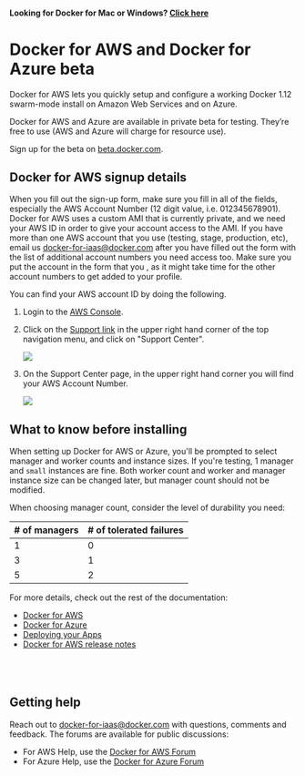 <!--[metadata]>
+++
title = "Docker for AWS and Azure"
description = "Docker for AWS and Azure"
keywords = ["iaas, aws, azure"]
[menu.iaas]
identifier="docs"
name = "Getting Started"
weight="1"
+++
<![end-metadata]-->

#### Looking for Docker for Mac or Windows? <a href="https://docs.docker.com/" target="_blank">Click here</a>

# Docker for AWS and Docker for Azure beta

Docker for AWS lets you quickly setup and configure a working Docker 1.12 swarm-mode install on Amazon Web Services and on Azure.

Docker for AWS and Azure are available in private beta for testing. They’re free to use (AWS and Azure will charge for resource use).

Sign up for the beta on [beta.docker.com](https://beta.docker.com/).

## Docker for AWS signup details

When you fill out the sign-up form, make sure you fill in all of the fields, especially the AWS Account Number (12 digit value, i.e. 012345678901). Docker for AWS uses a custom AMI that is currently private, and we need your AWS ID in order to give your account access to the AMI. If you have more than one AWS account that you use (testing, stage, production, etc), email us  <docker-for-iaas@docker.com> after you have filled out the form with the list of additional account numbers you need access too. Make sure you put the account in the form that you , as it might take time for the other account numbers to get added to your profile.

You can find your AWS account ID by doing the following.

1. Login to the [AWS Console](https://console.aws.amazon.com/console/home).
2. Click on the [Support link](https://console.aws.amazon.com/support/home?region=us-east-1#/) in the upper right hand corner of the top navigation menu, and click on "Support Center".

    <img src="/img/aws/aws_support_center_link.png">

3. On the Support Center page, in the upper right hand corner you will find your AWS Account Number.

    <img src="/img/aws/aws_account_number.png">

## What to know before installing

When setting up Docker for AWS or Azure, you'll be prompted to select manager and worker counts and instance sizes. If you're testing, 1 manager and `small` instances are fine. Both worker count and worker and manager instance size can be changed later, but manager count should not be modified.

When choosing manager count, consider the level of durability you need:

| # of managers  | # of tolerated failures |
| ------------- | ------------- |
| 1  | 0  |
| 3  | 1  |
| 5  | 2  |

For more details, check out the rest of the documentation:

 * [Docker for AWS](aws.md)
 * [Docker for Azure](azure.md)
 * [Deploying your Apps](deploy.md)
 * [Docker for AWS release notes](aws-release-notes.md)

<p style="margin-bottom:50px">&nbsp;</p>

## Getting help

Reach out to <docker-for-iaas@docker.com> with questions, comments and feedback. The forums are available for public discussions:

* For AWS Help, use the [Docker for AWS Forum](https://forums.docker.com/c/docker-for-aws)
* For Azure Help, use the [Docker for Azure Forum](https://forums.docker.com/c/docker-for-azure)
